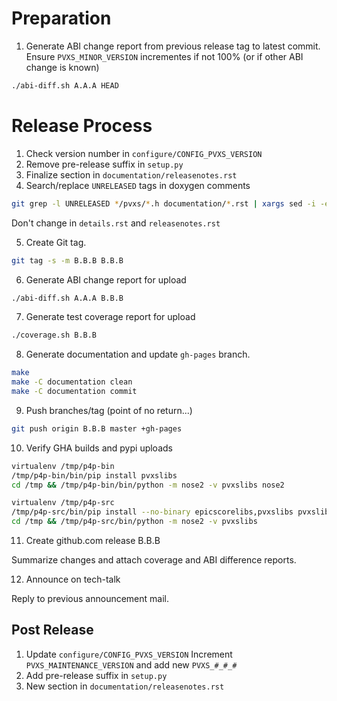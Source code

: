 # Preparation

1. Generate ABI change report from previous release tag to latest commit.
   Ensure `PVXS_MINOR_VERSION` incrementes if not 100% (or if other ABI change
   is known)

```sh
./abi-diff.sh A.A.A HEAD
```

# Release Process

1. Check version number in `configure/CONFIG_PVXS_VERSION`
2. Remove pre-release suffix in `setup.py`
3. Finalize section in `documentation/releasenotes.rst`
4. Search/replace `UNRELEASED` tags in doxygen comments

```sh
git grep -l UNRELEASED */pvxs/*.h documentation/*.rst | xargs sed -i -e 's|UNRELEASED|B.B.B|g'
```

Don't change in `details.rst` and `releasenotes.rst`

5. Create Git tag.

```sh
git tag -s -m B.B.B B.B.B
```

6. Generate ABI change report for upload

```sh
./abi-diff.sh A.A.A B.B.B
```

7. Generate test coverage report for upload

```sh
./coverage.sh B.B.B
```

8. Generate documentation and update `gh-pages` branch.

```sh
make
make -C documentation clean
make -C documentation commit
```

9. Push branches/tag (point of no return...)

```sh
git push origin B.B.B master +gh-pages
```

10. Verify GHA builds and pypi uploads

```sh
virtualenv /tmp/p4p-bin
/tmp/p4p-bin/bin/pip install pvxslibs
cd /tmp && /tmp/p4p-bin/bin/python -m nose2 -v pvxslibs nose2

virtualenv /tmp/p4p-src
/tmp/p4p-src/bin/pip install --no-binary epicscorelibs,pvxslibs pvxslibs nose2
cd /tmp && /tmp/p4p-src/bin/python -m nose2 -v pvxslibs
```


11. Create github.com release B.B.B

Summarize changes and attach coverage and ABI difference reports.

12. Announce on tech-talk

Reply to previous announcement mail.

## Post Release

1. Update `configure/CONFIG_PVXS_VERSION`
   Increment `PVXS_MAINTENANCE_VERSION` and add new `PVXS_#_#_#`
2. Add pre-release suffix in `setup.py`
3. New section in `documentation/releasenotes.rst`
